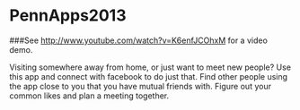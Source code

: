 PennApps2013
============

###See http://www.youtube.com/watch?v=K6enfJCOhxM for a video demo.

Visiting somewhere away from home, or just want to meet new people? Use this app and connect with facebook to do just that. Find other people using the app close to you that you have mutual friends with. Figure out your common likes and plan a meeting together.
